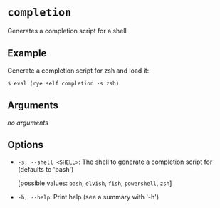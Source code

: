 # `completion`

Generates a completion script for a shell

## Example

Generate a completion script for zsh and load it:

```
$ eval (rye self completion -s zsh)
```

## Arguments

_no arguments_
    
## Options

* `-s, --shell <SHELL>`: The shell to generate a completion script for (defaults to 'bash')

    [possible values: `bash`, `elvish`, `fish`, `powershell`, `zsh`]

* `-h, --help`: Print help (see a summary with '-h')
